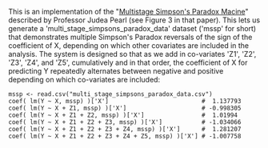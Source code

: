 This is an implementation of the "[Multistage Simpson's Paradox Macine](http://ftp.cs.ucla.edu/pub/stat_ser/r414-reprint.pdf)" described by Professor Judea Pearl (see Figure 3 in that paper). This lets us generate a 'multi_stage_simpsons_paradox_data' dataset ('mssp' for short) that demonstrates multiple Simpson's Paradox reversals of the sign of the coefficient of X, depending on which other covariates are included in the analysis. The system is designed so that as we add in co-variates 'Z1', 'Z2', 'Z3', 'Z4', and 'Z5', cumulatively and in that order, the coefficient of X for predicting Y repeatedly alternates between negative and positive depending on which co-variates are included:

```
mssp <- read.csv("multi_stage_simpsons_paradox_data.csv")
coef( lm(Y ~ X, mssp) )['X']                          #  1.137793 
coef( lm(Y ~ X + Z1, mssp) )['X']                     # -0.998305 
coef( lm(Y ~ X + Z1 + Z2, mssp) )['X']                #  1.01994 
coef( lm(Y ~ X + Z1 + Z2 + Z3, mssp) )['X']           # -1.034066 
coef( lm(Y ~ X + Z1 + Z2 + Z3 + Z4, mssp) )['X']      #  1.281207 
coef( lm(Y ~ X + Z1 + Z2 + Z3 + Z4 + Z5, mssp) )['X'] # -1.007758 

```
